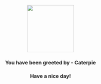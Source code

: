 <p align="center">
    <img src="https://raw.githubusercontent.com/PokeAPI/sprites/master/sprites/pokemon/10.png" width="150" height="150">
</p>
<h3 align="center">You have been greeted by - <b>Caterpie</b></h3>
<h3 align="center">Have a nice day!</h3>
